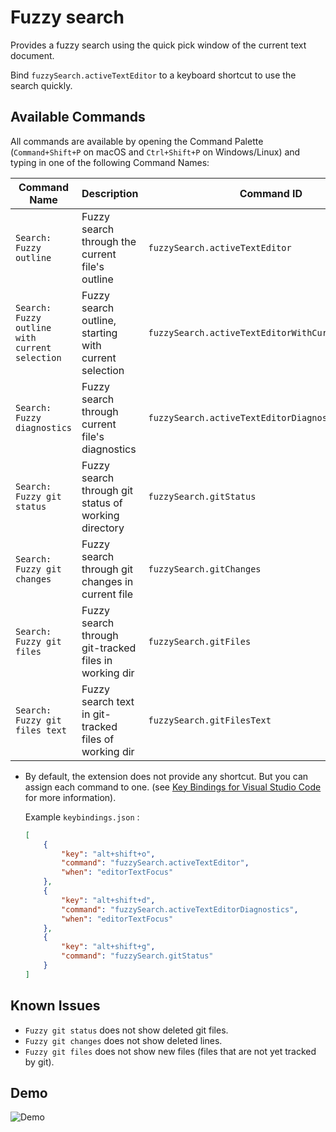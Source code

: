 # Fuzzy search

Provides a fuzzy search using the quick pick window of the current text
document.

Bind `fuzzySearch.activeTextEditor` to a keyboard shortcut to use the search
quickly.

## Available Commands

All commands are available by opening the Command Palette (`Command+Shift+P` on macOS and `Ctrl+Shift+P` on Windows/Linux) and typing in one of the following Command Names:

| Command Name                                   | Description                                           | Command ID                                         |
| ---------------------------------------------- | ----------------------------------------------------- | -------------------------------------------------- |
| `Search: Fuzzy outline`                        | Fuzzy search through the current file's outline       | `fuzzySearch.activeTextEditor`                     |
| `Search: Fuzzy outline with current selection` | Fuzzy search outline, starting with current selection | `fuzzySearch.activeTextEditorWithCurrentSelection` |
| `Search: Fuzzy diagnostics`                    | Fuzzy search through current file's diagnostics       | `fuzzySearch.activeTextEditorDiagnostics`          |
| `Search: Fuzzy git status`                     | Fuzzy search through git status of working directory  | `fuzzySearch.gitStatus`                            |
| `Search: Fuzzy git changes`                    | Fuzzy search through git changes in current file      | `fuzzySearch.gitChanges`                           |
| `Search: Fuzzy git files`                      | Fuzzy search through git-tracked files in working dir | `fuzzySearch.gitFiles`                              |
| `Search: Fuzzy git files text`                 | Fuzzy search text in git-tracked files of working dir | `fuzzySearch.gitFilesText`                          |

- By default, the extension does not provide any shortcut. But you can assign each command to one. (see [Key Bindings for Visual Studio Code](https://code.visualstudio.com/docs/getstarted/keybindings) for more information).

    Example `keybindings.json` :

    ```json
    [
        {
            "key": "alt+shift+o",
            "command": "fuzzySearch.activeTextEditor",
            "when": "editorTextFocus"
        },
        {
            "key": "alt+shift+d",
            "command": "fuzzySearch.activeTextEditorDiagnostics",
            "when": "editorTextFocus"
        },
        {
            "key": "alt+shift+g",
            "command": "fuzzySearch.gitStatus"
        }
    ]
    ```

## Known Issues

- `Fuzzy git status` does not show deleted git files.
- `Fuzzy git changes` does not show deleted lines.
- `Fuzzy git files` does not show new files (files that are not yet tracked by git).

## Demo

![Demo](./images/demo.gif)
